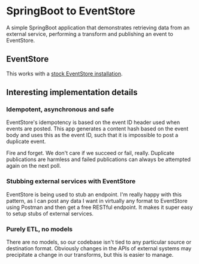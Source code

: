 # SpringBoot to EventStore

A simple SpringBoot application that demonstrates retrieving data from an external service, performing a transform and publishing an event to EventStore.

## EventStore

This works with a [stock EventStore installation](http://docs.geteventstore.com/introduction/).

## Interesting implementation details

### Idempotent, asynchronous and safe

EventStore's idempotency is based on the event ID header used when events are posted. This app generates a content hash based on the event body and uses this as the event ID, such that it is impossible to post a duplicate event.

Fire and forget. We don't care if we succeed or fail, really. Duplicate publications are harmless and failed publications can always be attempted again on the next poll.

### Stubbing external services with EventStore

EventStore is being used to stub an endpoint. I'm really happy with this pattern, as I can post any data I want in virtually any format to EventStore using Postman and then get a free RESTful endpoint. It makes it super easy to setup stubs of external services.

### Purely ETL, no models

There are no models, so our codebase isn't tied to any particular source or destination format. Obviously changes in the APIs of external systems may precipitate a change in our transforms, but this is easier to manage. 

